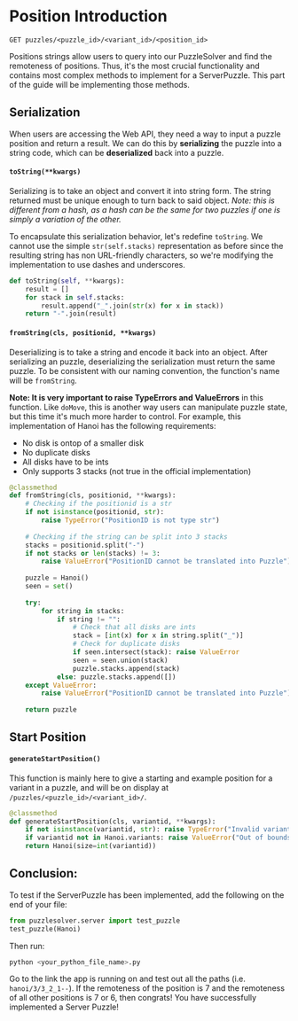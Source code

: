 # Position Introduction

```
GET puzzles/<puzzle_id>/<variant_id>/<position_id>
```
Positions strings allow users to query into our PuzzleSolver and find the remoteness of positions. Thus, it's the most crucial functionality and contains most complex methods to implement for a ServerPuzzle. This part of the guide will be implementing those methods.

## Serialization
When users are accessing the Web API, they need a way to input a puzzle position and return a result. We can do this by **serializing** the puzzle into a string code, which can be **deserialized** back into a puzzle.

#### **`toString(**kwargs)`**

Serializing is to take an object and convert it into string form. The string returned must be unique enough to turn back to said object. *Note: this is different from a hash, as a hash can be the same for two puzzles if one is simply a variation of the other.*

To encapsulate this serialization behavior, let's redefine `toString`. We cannot use the simple `str(self.stacks)` representation as before since the resulting string has non URL-friendly characters, so we're modifying the implementation to use dashes and underscores.
```python
def toString(self, **kwargs):
    result = []
    for stack in self.stacks:
        result.append("_".join(str(x) for x in stack))
    return "-".join(result)
```

#### **`fromString(cls, positionid, **kwargs)`**

Deserializing is to take a string and encode it back into an object. After serializing an puzzle, deserializing the serialization must return the same puzzle. To be consistent with our naming convention, the function's name will be `fromString`. 

**Note: It is very important to raise TypeErrors and ValueErrors** in this function. Like `doMove`, this is another way users can manipulate puzzle state, but this time it's much more harder to control. For example, this implementation of Hanoi has the following requirements:
- No disk is ontop of a smaller disk
- No duplicate disks
- All disks have to be ints
- Only supports 3 stacks (not true in the official implementation)

```python
@classmethod
def fromString(cls, positionid, **kwargs):
    # Checking if the positionid is a str
    if not isinstance(positionid, str):
        raise TypeError("PositionID is not type str")
    
    # Checking if the string can be split into 3 stacks
    stacks = positionid.split("-")
    if not stacks or len(stacks) != 3:
        raise ValueError("PositionID cannot be translated into Puzzle")
    
    puzzle = Hanoi()
    seen = set()
    
    try:        
        for string in stacks:
            if string != "":
                # Check that all disks are ints
                stack = [int(x) for x in string.split("_")]
                # Check for duplicate disks
                if seen.intersect(stack): raise ValueError
                seen = seen.union(stack)                
                puzzle.stacks.append(stack)
            else: puzzle.stacks.append([])        
    except ValueError:
        raise ValueError("PositionID cannot be translated into Puzzle")
 
    return puzzle   
```

## Start Position
#### **`generateStartPosition()`**

This function is mainly here to give a starting and example position for a variant in a puzzle, and will be on display at `/puzzles/<puzzle_id>/<variant_id>/`.
```python
@classmethod
def generateStartPosition(cls, variantid, **kwargs):
    if not isinstance(variantid, str): raise TypeError("Invalid variantid")
    if variantid not in Hanoi.variants: raise ValueError("Out of bounds variantid")
    return Hanoi(size=int(variantid))
```

## Conclusion:
To test if the ServerPuzzle has been implemented, add the following on the end of your file:
```python
from puzzlesolver.server import test_puzzle
test_puzzle(Hanoi)
```
Then run:
```bash
python <your_python_file_name>.py
```
Go to the link the app is running on and test out all the paths (i.e. `hanoi/3/3_2_1--`). If the remoteness of the position is 7 and the remoteness of all other positions is 7 or 6, then congrats! You have successfully implemented a Server Puzzle! 
